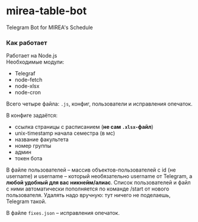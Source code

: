 # mirea-table-bot
Telegram Bot for MIREA's Schedule


### Как работает

Работает на Node.js<br>
Необходимые модули:
* Telegraf
* node-fetch
* node-xlsx
* node-cron

Всего четыре файла: `.js`, конфиг, пользователи и исправления опечаток.

В конфиге задаётся:
* ссылка страницы с расписанием (__не сам `.xlsx`-файл__)
* unix-timestamp начала семестра (в мс)
* название факультета
* номер группы
* админ
* токен бота

В файле пользователей – массив объектов-пользователей с id (не username) и username – который необязательно username от Telegram, а __любой удобный для вас никнейм/алиас__. Список пользователей и файл с ними автоматически пополняется по команде /start от нового пользователя. Удалять надо вручную: тут ничего не поделаешь, Telegram такой.

В файле `fixes.json` – исправления опечаток.
